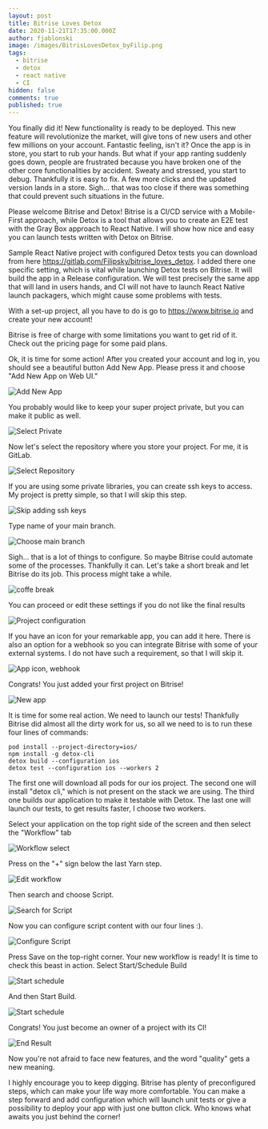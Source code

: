 ```yaml
---
layout: post
title: Bitrise Loves Detox
date: 2020-11-21T17:35:00.000Z
author: fjablonski
image: /images/BitrisLovesDetox_byFilip.png
tags:
  - bitrise
  - detox
  - react native
  - CI
hidden: false
comments: true
published: true
---
```


You finally did it! New functionality is ready to be deployed. This new feature will revolutionize the market, will give tons of new users and other few millions on your account. Fantastic feeling, isn't it? Once the app is in store, you start to rub your hands. But what if your app ranting suddenly goes down, people are frustrated because you have broken one of the other core functionalities by accident. Sweaty and stressed, you start to debug. Thankfully it is easy to fix. A few more clicks and the updated version lands in a store. Sigh... that was too close if there was something that could prevent such situations in the future.

Please welcome Bitrise and Detox! Bitrise is a CI/CD  service with a Mobile-First approach, while Detox is a tool that allows you to create an E2E test with the Gray Box approach to React Native. I will show how nice and easy you can launch tests written with Detox on Bitrise.

Sample React Native project with configured Detox tests you can download from here https://gitlab.com/Filipsky/bitrise_loves_detox.
I added there one specific setting, which is vital while launching Detox tests on Bitrise. It will build the app in a Release configuration. We will test precisely the same app that will land in users hands, and CI will not have to launch React Native launch packagers, which might cause some problems with tests.

With a set-up project, all you have to do is go to https://www.bitrise.io and create your new account!

Bitrise is free of charge with some limitations you want to get rid of it. Check out the pricing page for some paid plans.

Ok, it is time for some action! After you created your account and log in, you should see a beautiful button Add New App. Please press it and choose "Add New App on Web UI."

![Add New App](/images/bitrise_loves_detox/add-new-app.png)

You probably would like to keep your super project private, but you can make it public as well.

![Select Private](/images/bitrise_loves_detox/select-private.png)

Now let's select the repository where you store your project. For me, it is GitLab.

![Select Repository](/images/bitrise_loves_detox/repo-select.png)

If you are using some private libraries, you can create ssh keys to access. My project is pretty simple, so that I will skip this step.

![Skip adding ssh keys](/images/bitrise_loves_detox/ssh-keys.png)

Type name of your main branch.

![Choose main branch](/images/bitrise_loves_detox/choose-branch.png)

Sigh... that is a lot of things to configure. So maybe Bitrise could automate some of the processes. Thankfully it can. Let's take a short break and let Bitrise do its job. This process might take a while.

![coffe break](/images/bitrise_loves_detox/coffe-break.png)

You can proceed or edit these settings if you do not like the final results

![Project configuration](/images/bitrise_loves_detox/configuration.png)

If you have an icon for your remarkable app, you can add it here. There is also an option for a webhook so you can integrate Bitrise with some of your external systems. I do not have such a requirement, so that I will skip it.

![App icon, webhook](/images/bitrise_loves_detox/webhook-app-icon.png)

Congrats! You just added your first project on Bitrise!

![New app](/images/bitrise_loves_detox/your_new_app.png)

It is time for some real action. We need to launch our tests! Thankfully Bitrise did almost all the dirty work for us, so all we need to is to run these four lines of commands:
```
pod install --project-directory=ios/
npm install -g detox-cli
detox build --configuration ios
detox test --configuration ios --workers 2
```
The first one will download all pods for our ios project. The second one will install "detox cli," which is not present on the stack we are using.  The third one builds our application to make it testable with Detox. The last one will launch our tests, to get results faster, I choose two workers.

Select your application on the top right side of the screen and then select the "Workflow" tab

![Workflow select](/images/bitrise_loves_detox/workflow-select.png)

Press on the "+" sign below the last Yarn step. 

![Edit workflow](/images/bitrise_loves_detox/edit_workflow.png)

Then search and choose Script.

![Search for Script](/images/bitrise_loves_detox/search_script.png)

Now you can configure script content with our four lines :).

![Configure Script](/images/bitrise_loves_detox/script_edit.png)

Press Save on the top-right corner. 
Your new workflow is ready! It is time to check this beast in action.
Select Start/Schedule Build

![Start schedule](/images/bitrise_loves_detox/start_schedule.png)

And then Start Build.

![Start schedule](/images/bitrise_loves_detox/run_build.png)

Congrats! You just become an owner of a project with its CI!

![End Result](/images/bitrise_loves_detox/end_result.png)

Now you're not afraid to face new features, and the word "quality" gets a new meaning.

I highly encourage you to keep digging. Bitrise has plenty of preconfigured steps, which can make your life way more comfortable. You can make a step forward and add configuration which will launch unit tests or give a possibility to deploy your app with just one button click. Who knows what awaits you just behind the corner!



